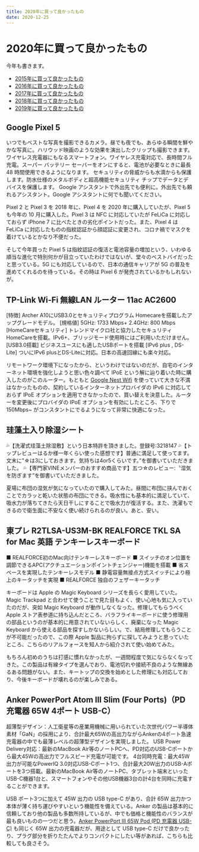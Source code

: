 ```yaml
---
title: 2020年に買って良かったもの
date: 2020-12-25
---
```


# 2020年に買って良かったもの

今年も書きます。

- [2015年に買って良かったもの](/posts/2015/bought-in-2015.html)
- [2016年に買って良かったもの](/posts/2016/bought-in-2016.html)
- [2017年に買って良かったもの](/posts/2017/bought-in-2017.html)
- [2018年に買って良かったもの](/posts/2018/bought-in-2018.html)
- [2019年に買って良かったもの](/posts/2019/bought-in-2019.html)

## Google Pixel 5

<affiliate-link 
  src="https://lh3.googleusercontent.com/4bmX_uvFEkvjpmbFkZDmHT2kp29DfuEceagM1JbmPkw9QN8aSqaN9FRidyTwx2FWl44_BHYCMSm-j__MIlAt"
  href="https://store.google.com/jp/product/pixel_5"
  title="Google Pixel 5 Google がお届けする究極の5G 対応スマートフォン">
  いつでもベストな写真を撮影できるカメラ。昼でも夜でも、あらゆる瞬間を鮮やかな写真に。ハリウッド映画のような効果を演出したクリップも撮影できます。
  ワイヤレス充電器にもなるスマートフォン。ワイヤレス充電対応で、長時間フル充電。スーパー バッテリー セーバーをオンにすると、電池が必要なときに最長 48 時間使用できるようになります。
  セキュリティの脅威からも水滴からも保護します。防水仕様のメタルボディと超高機能セキュリティ チップでデータとデバイスを保護します。
  Google アシスタントで外出先でも便利に。外出先でも頼れるアシスタント。Google アシスタントに何でも聞いてください。
</affiliate-link>

Pixel 2 と Pixel 3 を 2018 年に、Pixel 4 を 2020 年に購入していたが、Pixel 5 も今年の 10 月に購入した。Pixel 3 は NFC に対応していたが FeLiCa に対応しておらず iPhone 7 に比べたときの劣化ポイントだった。また、Pixel 4 は FeLiCa に対応したものの指紋認証から顔認証に変更され、コロナ禍でマスクを着けているとかなり不便だった。

そして今年買った Pixel 5 は指紋認証の復活と電池容量の増加という、いわゆる順当な進化で特別何かが目立っていたわけではないが、堂々のベストバイだったと思っている。5G にも対応しているので、日本の通信キャリアが 5G の普及を進めてくれるのを待っている。その時は Pixel 6 が発売されているかもしれないが。

## TP-Link Wi-Fi 無線LAN ルーター 11ac AC2600

<affiliate-link 
  src="https://images-na.ssl-images-amazon.com/images/I/51ZDHfOjzCL._AC_SL1000_.jpg"
  href="https://www.amazon.co.jp/dp/B07JHBBW9H/"
  tag="1000ch-22"
  title="TP-Link Wi-Fi 無線LAN ルーター 11ac AC2600 1733 + 800 Mbps MU-MIMO">
  [特徴] Archer A10にUSB3.0とセキュリティプログラム Homecareを搭載したアップグレードモデル。
  [規格値] 5GHz: 1733 Mbps+ 2.4GHz: 800 Mbps
  [HomeCareセキュリティ] トレンドマイクロ社と協力したセキュリティHomeCareを搭載。IPv6+、ブリッジモード使用時にはご利用いただけません。
  [USB3.0搭載] ビジネスユースにも適したUSBポートを搭載 [IPv6 plus , DS-Lite] ついにIPv6 plusとDS-Liteに対応。日本の高速回線にも楽々対応。
</affiliate-link>

リモートワーク環境下になったから、というわけではないのだが、自宅のインターネット環境を強化しようと思い色々調べて IPoE という解に辿り着いた時に購入したのがこのルーター。もともと [Google Nest Wifi](https://store.google.com/jp/product/nest_wifi) を使っていて大きな不満はなかったものの、契約しているインターネットプロバイダの IPv6 に対応しておらず IPoE オプションを適用できなかったので、買い替えを決意した。ルーターを変更後にプロバイダの IPoE オプションを有効にしたところ、下りで 150Mbps~ がコンスタントにでるようになって非常に快適になった。

## 珪藻土入り除湿シート

<affiliate-link 
  src="https://images-na.ssl-images-amazon.com/images/I/81NE918K8sL._AC_SL1500_.jpg"
  href="https://www.amazon.co.jp/dp/B085RXKFHS/"
  tag="1000ch-22"
  title="【日本特許品】珪藻土入り除湿シート">
  💦【洗濯式珪藻土除湿敷】という日本特許を頂きました。登録号:3218147 💦【トップレビューはるか様一年くらい使った感想です】普通に満足して使ってます。文末に"☆は3にしておきます。気持ちは4or5くらいです。”を御書いていただきました。
  💦【専門家VINEメンバーのおすすめ商品です】五つ☆のレビュー:〝湿気を防ぎます”を御書いていただきました。
</affiliate-link>

夏場に布団の湿気が気になっていたので購入してみた。昼間に布団に挟んでおくことでカラッと乾いた状態の布団にできる。吸水性にも基本的に満足していて、吸水力が落ちてきたら天日干しにすることで吸水力が復活する。また、洗濯もできるので衛生面に不安なく使い続けられるのが良い。あと、安い。

## 東プレ R2TLSA-US3M-BK REALFORCE TKL SA for Mac 英語 テンキーレスキーボード

<affiliate-link 
  src="https://images-na.ssl-images-amazon.com/images/I/612S13Lvt3L._AC_SL1500_.jpg"
  href="https://www.amazon.co.jp/dp/B084KLJ6VJ/"
  tag="1000ch-22"
  title="東プレ R2TLSA-US3M-BK REALFORCE TKL SA for Mac 英語 テンキーレスキーボード">
■ REALFORCE初のMac向けテンキーレスキーボード
■ スイッチのオン位置を調節できるAPC(アクチュエーションポイントチェンジャー)機能を搭載
■ 省スペースを実現したテンキーレスモデル
■ 静電容量無接点方式スイッチにより極上のキータッチを実現
■ REALFORCE 独自のフェザーキータッチ
</affiliate-link>

キーボードは Apple の Magic Keyboard シリーズを長らく愛用していた。Magic Trackpad と合わせて使うことで見た目もよく、使い心地も気に入っていたのだが、突如 Magic Keyboard が動作しなくなった。修理してもらうべく Apple ストア表参道に持ち込んだところ、バラフライキーボードに使う修理用の部品というのが基本的に用意されていないらしく、廃棄になった Magic Keyboard から使える部品を探すしかないらしい。で、結局修理してもらうことが不可能だったので、この際 Apple 製品に拘らずに探してみようと思っていたところ、こちらのリアルフォースを知人から紹介されて使い始めてみた。

もちろん初めのうちは打感に慣れなかったが、一週間程度で気にならなくなってきた。この製品は有線タイプを選んでおり、電池切れや接続不良のような無線あるある問題がない。また、キートップの交換を始めとした修理にも対応しており、今後キーボードが壊れるのが楽しみである。

## Anker PowerPort Atom III Slim (Four Ports)（PD 充電器 65W 4ポート USB-C）

<affiliate-link 
  src="https://images-na.ssl-images-amazon.com/images/I/71ptZHL4uyL._AC_SL1500_.jpg"
  href="https://www.amazon.co.jp/dp/B07ZNFR6BF/"
  tag="1000ch-22"
  title="Anker PowerPort Atom III Slim (Four Ports)（PD 充電器 65W 4ポート USB-C）">
超薄型デザイン：人工衛星等の産業用機械に用いられていた次世代パワー半導体素材「GaN」の採用により、合計最大65Wの高出力ながらAnkerの4ポート急速充電器の中でも最薄レベルの超薄型デザインを実現しました。
USB Power Delivery対応：最新のMacBook Air等のノートPCへ、PD対応のUSB-Cポートから最大45Wの高出力でフルスピード充電が可能です。
4台同時充電：最大45W出力が可能なPowerIQ 3.0対応USB-Cポート1つ、合計最大20W出力のUSB-Aポートを3つ搭載。最新のMacBook Air等のノートPC、タブレット端末といったUSB-C機器1台と、スマートフォンやその他USB機器3台の計4台を同時に充電することができます。
</affiliate-link>

USB ポート3つに加えて 45W 出力の USB type-C があり、合計 65W 出力かつ本体が薄く持ち運びやすいという機能性を備えている。Anker の製品は基本的に信頼しており他の製品も多数所持しているが、中でも価格と機能性のバランスが最も良いものの一つだと思う。[Anker PowerPort III 65W Pod (PD 充電器 USB-C)](https://www.amazon.co.jp/dp/B088R6SV4Z/?1000ch-22) も同じく 65W 出力の充電器だが、用途として USB type-C だけで良かったり、プラグ部分を折りたたんでよりコンパクトにしたい等があれば、こちらも比較しても良さそう。
